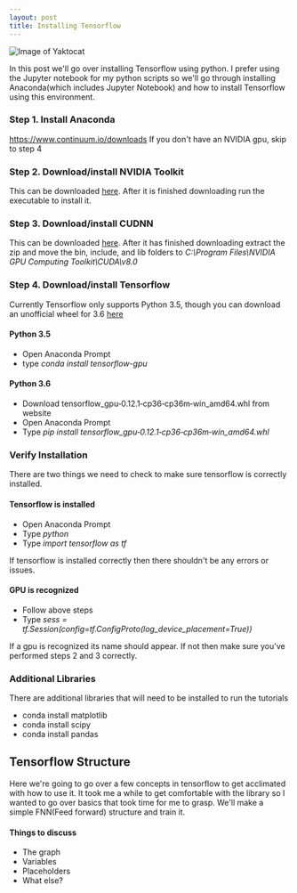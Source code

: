 ```yaml
---
layout: post
title: Installing Tensorflow
---
```

![Image of Yaktocat](https://www.tensorflow.org/images/logo-alt@2x.png)

In this post we'll go over installing Tensorflow using python. I prefer using the Jupyter notebook for my python scripts so we'll go through installing Anaconda(which includes Jupyter Notebook) and how to install Tensorflow using this environment.

### Step 1. Install Anaconda
https://www.continuum.io/downloads
If you don't have an NVIDIA gpu, skip to step 4

### Step 2. Download/install NVIDIA Toolkit
This can be downloaded [here](https://developer.nvidia.com/cuda-toolkit). After it is finished downloading run the executable to install it.

### Step 3. Download/install CUDNN
This can be downloaded [here](https://developer.nvidia.com/cudnn). After it has finished downloading extract the zip and move the bin, include, and lib folders to  _C:\Program Files\NVIDIA GPU Computing Toolkit\CUDA\v8.0_

### Step 4. Download/install Tensorflow
Currently Tensorflow only supports Python 3.5, though you can download an unofficial wheel for 3.6 [here](http://www.lfd.uci.edu/~gohlke/pythonlibs/)

#### Python 3.5
- Open Anaconda Prompt
- type _conda install tensorflow-gpu_

#### Python 3.6
- Download tensorflow_gpu‑0.12.1‑cp36‑cp36m‑win_amd64.whl from website
- Open Anaconda Prompt
- Type _pip install tensorflow_gpu‑0.12.1‑cp36‑cp36m‑win_amd64.whl_

### Verify Installation
There are two things we need to check to make sure tensorflow is correctly installed.

#### Tensorflow is installed
- Open Anaconda Prompt
- Type _python_
- Type _import tensorflow as tf_

If tensorflow is installed correctly then there shouldn't be any errors or issues.

#### GPU is recognized
- Follow above steps
- Type _sess = tf.Session(config=tf.ConfigProto(log_device_placement=True))_

If a gpu is recognized its name should appear. If not then make sure you've performed steps 2 and 3 correctly.

### Additional Libraries
There are additional libraries that will need to be installed to run the tutorials
- conda install matplotlib
- conda install scipy
- conda install pandas


## Tensorflow Structure
Here we're going to go over a few concepts in tensorflow to get acclimated with how to use it. It took me a while to get comfortable with the library so I wanted to go over basics that took time for me to grasp. We'll make a simple FNN(Feed forward) structure and train it.

#### Things to discuss
- The graph
- Variables
- Placeholders
- What else?
